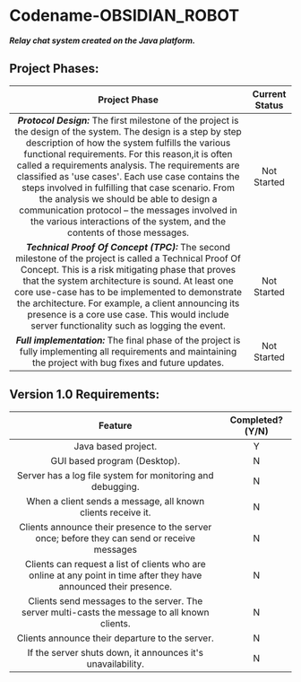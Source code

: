 # Codename-OBSIDIAN_ROBOT
__***Relay chat system created on the Java platform.***__

## **Project Phases:**

| Project Phase | Current Status |
|:----------------------------------------------------------------------------------------------------------------------------------------------------------------------------------------------------------------------------------------------------------------------------------------------------------------------------------------------------------------------------------------------------------------------------------------------------------------------------------------------------------------------------------------------------------------:|:--------------:|
| ***Protocol Design:***  The first milestone of the project is the design of the system. The design is a step by step description of how the system fulfills the various functional requirements. For this reason,it is often called a requirements analysis. The requirements are classified as 'use cases'. Each use case contains the steps involved in fulfilling that case scenario. From the analysis we should be able to design a communication protocol – the messages involved in the various interactions of the system, and the contents of those messages. | Not Started |
| ***Technical Proof Of Concept (TPC):***  The second milestone of the project is called a Technical Proof Of Concept. This is a risk mitigating phase that proves that the system architecture is sound. At least one core use-case has to be implemented to demonstrate the architecture. For example,  a client announcing its presence is a core use case. This would include server functionality such as logging the event. | Not Started |
| ***Full implementation:***  The final phase of the project is fully implementing all requirements and maintaining the project with bug fixes and future updates. | Not Started |


## **Version 1.0 Requirements:**

| Feature | Completed?(Y/N) |
|:-------------------------------------------------------------------------------------------------------------------:|:---------------:|
| Java based project. | Y |
| GUI based program (Desktop). | N |
| Server has a log file system for monitoring and debugging. | N |
| When a client sends a message, all known clients receive it. | N |
| Clients announce their presence to the server once; before they can send or receive messages | N |
| Clients can request a list of clients who are online at any point in time after they have announced their presence. | N |
| Clients send messages to the server. The server multi-casts the message to all known clients. | N |
| Clients announce their departure to the server. | N |
| If the server shuts down, it announces it's unavailability. | N |
